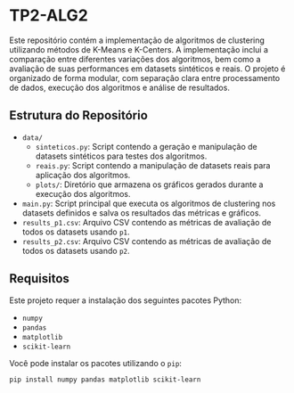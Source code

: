 # TP2-ALG2
Este repositório contém a implementação de algoritmos de clustering utilizando métodos de K-Means e K-Centers. A implementação inclui a comparação entre diferentes variações dos algoritmos, bem como a avaliação de suas performances em datasets sintéticos e reais. O projeto é organizado de forma modular, com separação clara entre processamento de dados, execução dos algoritmos e análise de resultados.

## Estrutura do Repositório

- `data/`
  - `sinteticos.py`: Script contendo a geração e manipulação de datasets sintéticos para testes dos algoritmos.
  - `reais.py`: Script contendo a manipulação de datasets reais para aplicação dos algoritmos.
  - `plots/`: Diretório que armazena os gráficos gerados durante a execução dos algoritmos.
- `main.py`: Script principal que executa os algoritmos de clustering nos datasets definidos e salva os resultados das métricas e gráficos.
- `results_p1.csv`: Arquivo CSV contendo as métricas de avaliação de todos os datasets usando `p1`.
- `results_p2.csv`: Arquivo CSV contendo as métricas de avaliação de todos os datasets usando `p2`.

## Requisitos

Este projeto requer a instalação dos seguintes pacotes Python:

- `numpy`
- `pandas`
- `matplotlib`
- `scikit-learn`

Você pode instalar os pacotes utilizando o `pip`:

```bash
pip install numpy pandas matplotlib scikit-learn